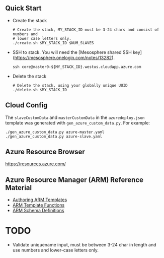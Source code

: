 ## Quick Start

- Create the stack

  ```
  # Create the stack, MY_STACK_ID must be 3-24 chars and consist of numbers and
  # lower case letters only.
  ./create.sh $MY_STACK_ID $NUM_SLAVES
  ```

- SSH to stack. You will need the [Mesosphere shared SSH key]
  (https://mesosphere.onelogin.com/notes/13282).

  ```
  ssh core@master0-${MY_STACK_ID}.westus.cloudapp.azure.com
  ```

- Delete the stack

  ```
  # Delete the stack, using your globally unique UUID
  ./delete.sh $MY_STACK_ID
  ```

## Cloud Config

The `slaveCustomData` and `masterCustomData` in the `azuredeploy.json` template
was generated with `gen_azure_custom_data.py`. For example:

  ```
  ./gen_azure_custom_data.py azure-master.yaml
  ./gen_azure_custom_data.py azure-slave.yaml
  ```

## Azure Resource Browser

https://resources.azure.com/

## Azure Resource Manager (ARM) Reference Material

* [Authoring ARM Templates](https://azure.microsoft.com/en-us/documentation/articles/resource-group-authoring-templates/)
* [ARM Template Functions](https://azure.microsoft.com/en-us/documentation/articles/resource-group-template-functions/)
* [ARM Schema Definitions](https://github.com/Azure/azure-resource-manager-schemas/tree/master/schemas)

# TODO

* Validate uniquename input, must be between 3-24 char in length and use numbers
  and lower-case letters only.
